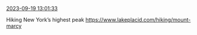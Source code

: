 [2023-09-19 13:01:33](https://mstdn.social/@hill_wanderer/111091940926515748)

Hiking New York’s highest peak <a href="https://www.lakeplacid.com/hiking/mount-marcy" target="_blank" rel="nofollow noopener noreferrer" translate="no">https://www.lakeplacid.com/hiking/mount-marcy</a>